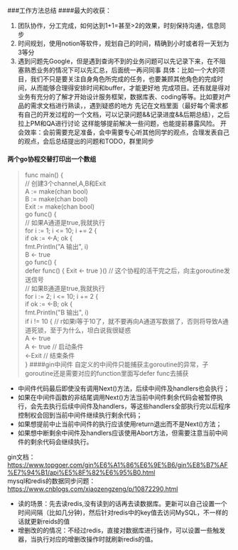 ###工作方法总结
####最大的收获：
1. 团队协作，分工完成，如何达到1+1=甚至>2的效果，时刻保持沟通，信息同步
2. 时间规划，使用notion等软件，规划自己的时间，精确到小时或者将一天划为3等分
3. 遇到问题先Google，但是遇到查询不到的业务问题可以先记录下来，在不阻塞熟悉业务的情况下可以先汇总，后面统一再问同事
具体：比如一个大的项目，我们不只是要关注自身角色所完成的任务，也要兼顾其他角色的完成时间，从而能够合理得安排时间和buffer，才能更好地
   完成项目。还有就是得对业务有充分的了解才开始设计服务框架，数据库表、coding等等。比如要对产品的需求文档进行熟读，，遇到疑惑的地方
   先记在文档里面（最好每个需求都有自己的开发过程的一个文档，可以记录问题&&记录进度&&后期总结），之后拉上PM和QA进行讨论
   这样能够提前解决一些问题，也能提前暴露风险。
开会效率：会前需要充足准备，会中需要专心听其他同学的观点，合理发表自己的观点，会后总结提出的问题和TODO，群里同步
   

#### 两个go协程交替打印出一个数组
>func main() {<br>
  // 创建3个channel,A,B和Exit<br>
  A := make(chan bool)<br>
  B := make(chan bool)<br>
  Exit := make(chan bool)<br>
  go func() {<br>
    // 如果A通道是true,我就执行<br>
    for i := 1; i <= 10; i += 2 {<br>
      if ok := <-A; ok {<br>
        fmt.Println("A 输出", i)<br>
        B <- true<br>
  go func() {<br>
    defer func() { Exit <- true }() // 这个协程的活干完之后，向主goroutine发送信号<br>
    // 如果B通道是true,我就执行<br>
    for i := 2; i <= 10; i += 2 {<br>
      if ok := <-B; ok {<br>
        fmt.Println("B 输出", i)<br>
        if i != 10 { // r如果i等于10了，就不要再向A通道写数据了，否则将导致A通道死锁，至于为什么，坦白说我很疑惑<br>
          A <- true<br>
  A <- true // 启动条件<br>
  <-Exit    // 结束条件<br>
}
####gin中间件
自定义的中间件只能捕获主goroutine的异常，子goroutine还是需要对应的function里面写defer func去捕获
- 中间件代码最后即使没有调用Next()方法，后续中间件及handlers也会执行；
- 如果在中间件函数的非结尾调用Next()方法当前中间件剩余代码会被暂停执行，会先去执行后续中间件及handlers，等这些handlers全部执行完以后程序控制权会回到当前中间件继续执行剩余代码；
- 如果想提前中止当前中间件的执行应该使用return退出而不是Next()方法；
- 如果想中断剩余中间件及handlers应该使用Abort方法，但需要注意当前中间件的剩余代码会继续执行。

gin文档：https://www.topgoer.com/gin%E6%A1%86%E6%9E%B6/gin%E8%B7%AF%E7%94%B1/api%E5%8F%82%E6%95%B0.html  
mysql和redis的数据同步问题：https://www.cnblogs.com/xiaozengzeng/p/10872290.html  
- 读的场景：先去读redis,没有读到的话再去读数据库。更新可以自己设置一个时间间隔（比如几分钟)，然后针对redis中的key值去访问MySQL，不一样的话就更新reids的值
- 增删改的的情况：不经过redis，直接对数据库进行操作，可以设置一些触发器，当执行对应的增删改操作时就刷新redis的值。
